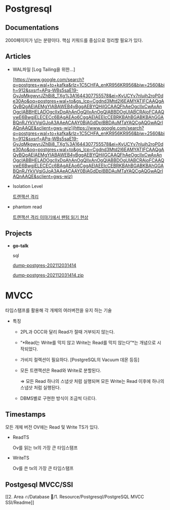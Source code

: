 # Postgresql

## Documentations

[](https://www.postgresql.org/files/documentation/pdf/14/postgresql-14-A4.pdf)

2000페이지가 넘는 분량이다. 핵심 키워드를 중심으로 정리할 필요가 있다.

## Articles

- WAL파일 [Log Tailing을 위한...]

    [https://www.google.com/search?q=postgres+wal+to+kafka&rlz=1C5CHFA_enKR956KR956&biw=2560&bih=912&sxsrf=APq-WBs5saE19-GyJqMkgwyrJZhBi8_TXg%3A1644307755578&ei=KyUCYv7nIujh2roP0de30Ao&oq=postgres+wal+to&gs_lcp=Cgdnd3Mtd2l6EAMYATIFCAAQgAQyBQgAEIAEMgYIABAWEB4yBggAEBYQHjIGCAAQFhAeOgcIIxCwAxAnOgcIABBHELADOgcIIxDqAhAnOgQIIxAnOgQIABBDOgUIABCRAjoFCAAQywE6BwgjELECECc6BAgAEAo6CggAEIAEEIcCEBRKBAhBGABKBAhGGABQnRJYkVVgjGJoA3AAeACAAY0BiAGdDpIBBDAuMTaYAQCgAQGwAQrIAQnAAQE&sclient=gws-wiz](https://www.google.com/search?q=postgres+wal+to+kafka&rlz=1C5CHFA_enKR956KR956&biw=2560&bih=912&sxsrf=APq-WBs5saE19-GyJqMkgwyrJZhBi8_TXg%3A1644307755578&ei=KyUCYv7nIujh2roP0de30Ao&oq=postgres+wal+to&gs_lcp=Cgdnd3Mtd2l6EAMYATIFCAAQgAQyBQgAEIAEMgYIABAWEB4yBggAEBYQHjIGCAAQFhAeOgcIIxCwAxAnOgcIABBHELADOgcIIxDqAhAnOgQIIxAnOgQIABBDOgUIABCRAjoFCAAQywE6BwgjELECECc6BAgAEAo6CggAEIAEEIcCEBRKBAhBGABKBAhGGABQnRJYkVVgjGJoA3AAeACAAY0BiAGdDpIBBDAuMTaYAQCgAQGwAQrIAQnAAQE&sclient=gws-wiz)


- Isolation Level

    [트랜잭션 격리](https://www.postgresql.kr/docs/9.4/transaction-iso.html)

- phantom read

    [트랜잭션 격리 이야기에서 팬텀 읽기 현상](https://postgresql.kr/blog/pg_phantom_read.html)


## Projects

- **go-talk**

    sql

    [dump-postgres-202112031414](Postgresql%204c884eeb43734a5b92a388990c123742/dump-postgres-202112031414.txt)

    [dump-postgres-202112031414.zip](Postgresql%204c884eeb43734a5b92a388990c123742/dump-postgres-202112031414.zip)


# MVCC

타임스탬프를 활용해 각 개체의 여러버전을 유지 하는 기술

- 특징
    - 2PL과 OCC와 달리 Read가 절때 거부되지 않는다.
    - “*Read는 Write를 막지 않고 Write는 Read를 막지 않는다”*는 개념으로 시작되었다.
    - 가비지 컬렉션이 필요하다. [PostgreSQL의 Vacuum 데몬 등등]
    - 모든 트랜잭션은 Read와 Write로 분할된다.

        ⇒ 모든 Read 하나의 스냅샷 처럼 실행되며 모든 Write는 Read 이후에 하나의 스냅샷 처럼 실행된다.

    - DBMS별로 구현한 방식이 조금씩 다르다.

## Timestamps

모든 개체 버전 OV에는 Read 및 Write TS가 있다.

- ReadTS

    Ov를 읽는 tx의 가장 큰 타임스탬프

- WriteTS

    Ov를 쓴 tx의 가장 큰 타임스탬프


## Postgesql MVCC/SSI

[[2. Area 🔥/Database 💾/1. Resource/Postgresql/PostgreSQL MVCC SSI/Readme]]
